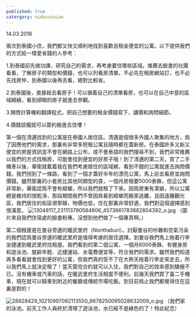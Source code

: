 ```yaml
---
published: true
catergory: nidesuinian
---
```

14.03.2018

兩次到泰國小住，我們都又快又順利地找到喜歡且租金便宜的公寓。以下提供我們的方式給一樣愛省錢的人參考：

1.到泰國前先做功課，研究自己的需求，再考慮要住哪些區域。推薦去臉書的社團看看，了解房子的類型和價錢，也可以列看房清單。不必先在租房網站訂，也不必先找房仲，到泰國以後再去看，絕對比較省。

2.到泰國後，直接殺去看房子！可以循着自己的清單看房，也可以在自己中意的區域繞繞，看到順眼的房子就進去參觀。

3.開啓計算機和翻譯程式，把自己想要的租金價錢寫下、講價和詢問細節。

4.價錢談攏就可以簽約搬進去住嘍！

第一個在清邁找到的公寓是在泰國人居住區。清邁是個很多外國人聚集的地方，爲了因應他們的需求，那裏有非常多短租公寓且隨時都在蓋新房。在泰國許多又新又便宜的房屋資訊並不會在網路上公布，或不會泰語的我們搜尋不到，我們非常推薦以我們的方式找租房，可能會找到便宜的好房子哦！到了清邁的第二天，買了二手機車以後，華衛就載着我在我們考慮居住的區域繞，看到不錯的公寓就進去詢問價錢。我們拐到了一條路，看到了一個才蓋好半年的漂亮公寓，馬上前去看房並詢問價錢。雖然那裏的小套房比其他同類型的貴，一個月房租要5000泰銖，但這公寓非常新，華衛認爲不會有蟑螂，所以我們就租了下來。因爲房東有潔癖，所以公寓總是維持的很乾淨，那段期間我們不曾因爲看到蟑螂而搬家逃離，且因遠離觀光區，我們居住的街區很寧靜，物價也低，住在那裏非常舒適，我們對這個選擇感到很滿意。
![13048117_231113790584806_4573661783882804392_o.jpg]({{site.baseurl}}/images/13048117_231113790584806_4573661783882804392_o.jpg)
（圖片來自我們住宿處的臉書粉專。沒想到他們做了一個專頁啊。）


第二個租屋是在曼谷旁邊的暖武里府（Nonthaburi）。討厭曼谷的吵雜和空氣污染的我們認爲曼谷旁邊的暖武里府是值得考慮的居住選擇。到曼谷我們馬上拖着行李坐捷運到暖武里府找租屋。我們看到的第二個公寓，一個月6000泰銖、有健身房和遊泳池、屋齡年輕、近捷運站、水電費便宜等，符合我們的需求。雖然我們知道再多看看就會找到更好的公寓，但我們真的受不了在大熱天拖着行李走來走去，所以我們馬上就決定租了！當天簽完合約就可以入住，我們對自己的效率感到驕傲不已。沒有機車或汽車的話，在暖武里府生活相當不便利。前幾天我們買了臺二手機車，現在就可以騎車到附近的餐廳或傳統市場吃飯。到目前爲止我們都覺得住在這裏是對的！

![28828429_10210997092113550_8678250095028632009_o.jpg]({{site.baseurl}}/images/28828429_10210997092113550_8678250095028632009_o.jpg)
（我們家的泳池。前天工作人員終於清理了遊泳池，水已經不是綠色的了！特此紀念）
